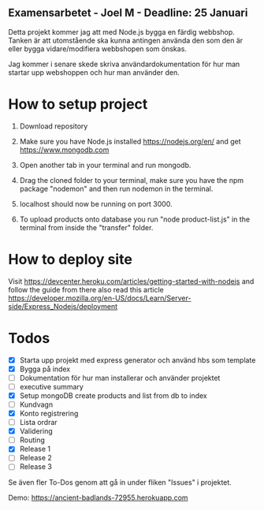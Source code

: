 ## Examensarbetet - Joel M - Deadline: 25 Januari

Detta projekt kommer jag att med Node.js bygga en färdig webbshop. Tanken är att utomstående ska kunna antingen använda den som den är eller bygga vidare/modifiera webbshopen som önskas. 

Jag kommer i senare skede skriva användardokumentation för hur man startar upp webshoppen och hur man använder den. 


# How to setup project

1. Download repository

2. Make sure you have Node.js installed https://nodejs.org/en/ and get https://www.mongodb.com 

3. Open another tab in your terminal and run mongodb.

4. Drag the cloned folder to your terminal, make sure you have the npm package "nodemon" and then run nodemon in the terminal.

5. localhost should now be running on port 3000.

6. To upload products onto database you run "node product-list.js" in the terminal from inside the "transfer" folder.

# How to deploy site

Visit https://devcenter.heroku.com/articles/getting-started-with-nodejs and follow the guide from there
also read this article https://developer.mozilla.org/en-US/docs/Learn/Server-side/Express_Nodejs/deployment

# Todos

- [X] Starta upp projekt med express generator och använd hbs som template
- [X] Bygga på index
- [ ] Dokumentation för hur man installerar och använder projektet
- [ ] executive summary
- [X] Setup mongoDB create products and list from db to index
- [ ] Kundvagn
- [X] Konto registrering
- [ ] Lista ordrar
- [X] Validering
- [ ] Routing
- [X] Release 1
- [ ] Release 2
- [ ] Release 3

Se även fler To-Dos genom att gå in under fliken "Issues" i projektet. 

Demo: https://ancient-badlands-72955.herokuapp.com
